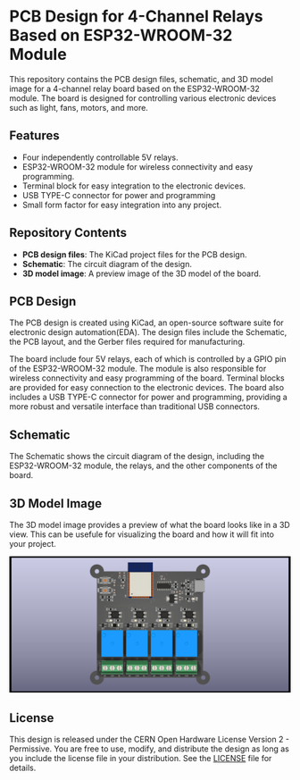 # PCB Design for 4-Channel Relays Based on ESP32-WROOM-32 Module

This repository contains the PCB design files, schematic, and 3D model image
for a 4-channel relay board based on the ESP32-WROOM-32 module. The board is
designed for controlling various electronic devices such as light, fans,
motors, and more.

## Features

- Four independently controllable 5V relays.
- ESP32-WROOM-32 module for wireless connectivity and easy programming.
- Terminal block for easy integration to the electronic devices.
- USB TYPE-C connector for power and programming
- Small form factor for easy integration into any project.

## Repository Contents

- **PCB design files**: The KiCad project files for the PCB design.
- **Schematic**: The circuit diagram of the design.
- **3D model image**: A preview image of the 3D model of the board.

## PCB Design

The PCB design is created using KiCad, an open-source software suite for
electronic design automation(EDA). The design files include the Schematic, the
PCB layout, and the Gerber files required for manufacturing.

The board include four 5V relays, each of which is controlled by a GPIO pin of
the ESP32-WROOM-32 module. The module is also responsible for wireless
connectivity and easy programming of the board. Terminal blocks are provided
for easy connection to the electronic devices. The board also includes a USB
TYPE-C connector for power and programming, providing a more robust and
versatile interface than traditional USB connectors.

## Schematic

The Schematic shows the circuit diagram of the design, including the
ESP32-WROOM-32 module, the relays, and the other components of the board.

## 3D Model Image

The 3D model image provides a preview of what the board looks like in a 3D view.
This can be usefule for visualizing the board and how it will fit into your
project.

![3D Model Image](https://github.com/Lmanangka/esp32-4-channel-relays/blob/main/img/3d-model.png?raw=true)

## License

This design is released under the CERN Open Hardware License Version 2 - Permissive.
You are free to use, modify, and distribute the design as long as you include
the license file in your distribution. See the [LICENSE](https://github.com/Lmanangka/esp32-4-channel-relays/blob/main/LICENSE)
file for details.
